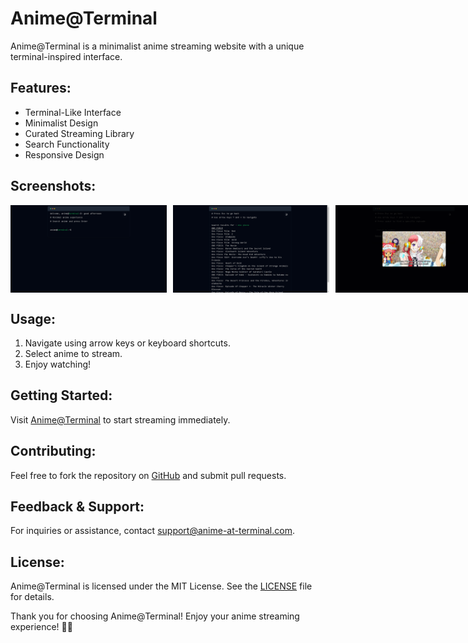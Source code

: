 # Anime@Terminal

Anime@Terminal is a minimalist anime streaming website with a unique terminal-inspired interface.

## Features:

- Terminal-Like Interface
- Minimalist Design
- Curated Streaming Library
- Search Functionality
- Responsive Design

## Screenshots:

<div style="display: flex; flex-direction: row;">
  <img src="/public/screenshots/screenshot1.png" alt="Screenshot 1" width="250" style="margin-right: 10px;">
  <img src="/public/screenshots/screenshot2.png" alt="Screenshot 2" width="250" style="margin-right: 10px;">
  <img src="/public/screenshots/screenshot3.png" alt="Screenshot 3" width="250">
</div>

## Usage:

1. Navigate using arrow keys or keyboard shortcuts.
2. Select anime to stream.
3. Enjoy watching!

## Getting Started:

Visit [Anime@Terminal](https://anime-terminal.onrender.com/) to start streaming immediately.

## Contributing:

Feel free to fork the repository on [GitHub](https://github.com/anime-at-terminal) and submit pull requests.

## Feedback & Support:

For inquiries or assistance, contact support@anime-at-terminal.com.

## License:

Anime@Terminal is licensed under the MIT License. See the [LICENSE](LICENSE) file for details.

Thank you for choosing Anime@Terminal! Enjoy your anime streaming experience! 🚀🎉
